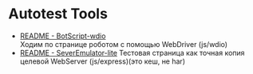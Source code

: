 # Autotest Tools

- [README - BotScript-wdio](BotScript-wdio/README.md)  
    Ходим по странице роботом с помощью WebDriver (js/wdio)
- [README - SeverEmulator-lite](SeverEmulator-lite/README.md)
    Тестовая страница как точная копия целевой WebServer (js/express)(это кеш, не har)